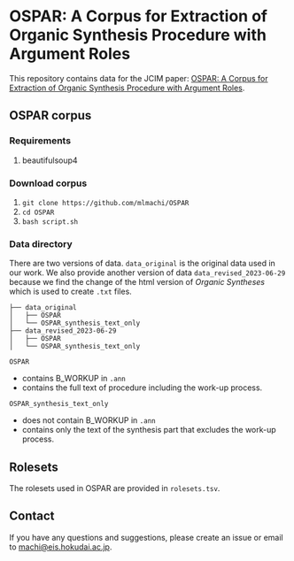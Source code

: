 # OSPAR: A Corpus for Extraction of Organic Synthesis Procedure with Argument Roles

This repository contains data for the JCIM paper: [OSPAR: A Corpus for Extraction of Organic Synthesis Procedure with Argument Roles](URL).

## OSPAR corpus

### Requirements
1. beautifulsoup4

### Download corpus
1. `git clone https://github.com/mlmachi/OSPAR`
2. `cd OSPAR`
3. `bash script.sh`

### Data directory
There are two versions of data.
`data_original` is the original data used in our work.
We also provide another version of data `data_revised_2023-06-29` because we find the change of the html version of *Organic Syntheses* which is used to create `.txt` files.

```
├── data_original
│   ├── OSPAR
│   └── OSPAR_synthesis_text_only
├── data_revised_2023-06-29
│   ├── OSPAR
│   └── OSPAR_synthesis_text_only
```

`OSPAR`
- contains B_WORKUP in `.ann`
- contains the full text of procedure including the work-up process.

`OSPAR_synthesis_text_only`
- does not contain B_WORKUP in `.ann`
- contains only the text of the synthesis part that excludes the work-up process.

## Rolesets
The rolesets used in OSPAR are provided in `rolesets.tsv`.

## Contact
If you have any questions and suggestions, please create an issue or email to [machi@eis.hokudai.ac.jp](mailto:machi@eis.hokudai.ac.jp).
